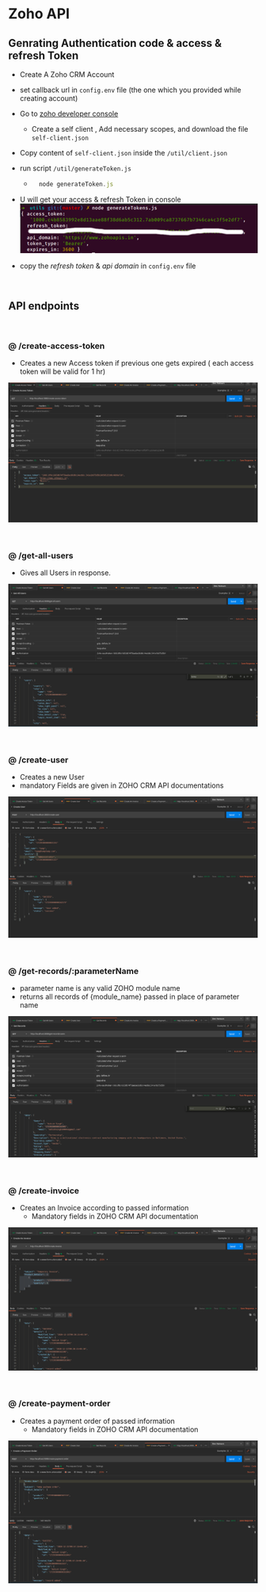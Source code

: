 # Zoho API

## Genrating Authentication code & access & refresh Token

- Create A Zoho CRM Account
- set callback url in `config.env` file (the one which you provided while creating account)
- Go to [zoho developer console](https://accounts.zoho.com/developerconsole)
  - Create a self client , Add necessary scopes, and download the file `self-client.json`
- Copy content of `self-client.json` inside the `/util/client.json`
- run script `/util/generateToken.js`
  - ```js
      node generateToken.js
    ```
- U will get your access & refresh Token in console
  ![generteToken](./imgs/generateToken.png)

- copy the _refresh token_ & _api domain_ in `config.env` file

<br>

## API endpoints

<br>

### @ **/create-access-token**

- Creates a new Access token if previous one gets expired ( each access token will be valid for 1 hr)

![create access token](./imgs/create_access_token.png)

<br>

### @ **/get-all-users**

- Gives all Users in response.

![Get All Users](./imgs/get-all-users.png)

<br>

### @ **/create-user**

- Creates a new User
- mandatory Fields are given in ZOHO CRM API documentations

![Create new user](./imgs/create-user.png)

<br>

### @ **/get-records/:parameterName**

- parameter name is any valid ZOHO module name
- returns all records of {module_name} passed in place of parameter name

![get records](./imgs/get-records.png)

<br>

### @ **/create-invoice**

- Creates an Invoice according to passed information
  - Mandatory fields in ZOHO CRM API documentation

![Create Invoice](./imgs/create-invoice.png)

<br>

### @ **/create-payment-order**

- Creates a payment order of passed information
  - Mandatory fields in ZOHO CRM API documentation

![Create payment order](./imgs/create-payment-order.png)
